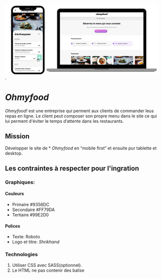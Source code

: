 
![maquette images](../assets/images/img-maquette/maquette-redme.png "Maquette acceuil").

#  _Ohmyfood_
_Ohmyfood!_ est une entreprise qui perment aux clients de commander leus repas en ligne. 
Le client peut composer son propre menu dans le site ce qui lui perment d'éviter le temps d’attente dans les restaurants.


## Mission
 Développer le site de * _Ohmyfood_ en “mobile first” et ensuite pur tablette et desktop. 

	
## Les contraintes à respecter pour l'ingration 

### Graphiques:

#### Couleurs
* Primaire #9356DC
* Secondaire #FF79DA
* Tertiaire #99E2D0
 
#### Polices
* Texte: Roboto
* Logo et titre: _Shrikhand_

### Technologies
1. Utiliser CSS avec SASS(optionnel).
2. Le HTML ne pas contenir des balise <style>.

>Le site doit être accessible sur GitHub et il ne doit pas y'avoir ni du javascript ni des frameworks.

## Les differentes pages

### Accueil
### Menu des restaurants(x4)

## Animations

1. Loader dans la page d'accueil
2. Hover: ramplissage du coeur et Cheapparition du checkbox sur les menus
3. Apparition des menus d'une manière progressive


## Developpement
1. Utilisation de git et github
2. SASS
A) Mise en place de l'architecture 7:1, pour ce projet vous trouverez 
base: _normalize.scss
components: les buttons, les cartes, les gestions des formulaires(coeur, checkbox)
utils: les variables et les mixins
layouts:body, header et le footer,

B) Organisation du code
Découpage du projet par des petits bouts de code sur differents fichier.scss
* animations
* breakpoints
* loaders




